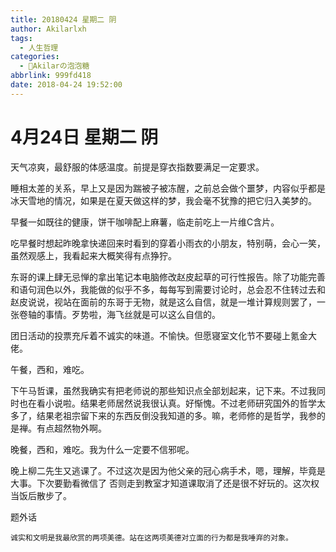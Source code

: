 ```yaml
---
title: 20180424 星期二 阴
author: Akilarlxh
tags:
  - 人生哲理
categories:
  - 🍬Akilarの泡泡糖
abbrlink: 999fd418
date: 2018-04-24 19:52:00
---
```

# 4月24日 星期二 阴

天气凉爽，最舒服的体感温度。前提是穿衣指数要满足一定要求。

睡相太差的关系，早上又是因为踹被子被冻醒，之前总会做个噩梦，内容似乎都是冰天雪地的情况，如果是在夏天做这样的梦，我会毫不犹豫的把它归入美梦的。

早餐一如既往的健康，饼干咖啡配上麻薯，临走前吃上一片维C含片。

吃早餐时想起昨晚拿快递回来时看到的穿着小雨衣的小朋友，特别萌，会心一笑，虽然观感上，我看起来大概笑得有点狰狞。

东哥的课上肆无忌惮的拿出笔记本电脑修改赵皮起草的可行性报告。除了功能完善和语句润色以外，我能做的似乎不多，每每写到需要讨论时，总会忍不住转过去和赵皮说说，视站在面前的东哥于无物，就是这么自信，就是一堆计算规则罢了，一张卷轴的事情。歹势啦，海飞丝就是可以这么自信的。

团日活动的投票充斥着不诚实的味道。不愉快。但愿寝室文化节不要碰上氪金大佬。

午餐，西和，难吃。

下午马哲课，虽然我确实有把老师说的那些知识点全部划起来，记下来。不过我同时也在看小说啦。结果老师居然说我很认真。好惭愧。不过老师研究国外的哲学太多了，结果老祖宗留下来的东西反倒没我知道的多。嘛，老师修的是哲学，我参的是禅。有点超然物外啊。

晚餐，西和，难吃。我为什么一定要不信邪呢。

晚上柳二先生又逃课了。不过这次是因为他父亲的冠心病手术，嗯，理解，毕竟是大事。下次要勤看微信了 否则走到教室才知道课取消了还是很不好玩的。这次权当饭后散步了。

题外话
```
诚实和文明是我最欣赏的两项美德。站在这两项美德对立面的行为都是我唾弃的对象。
```